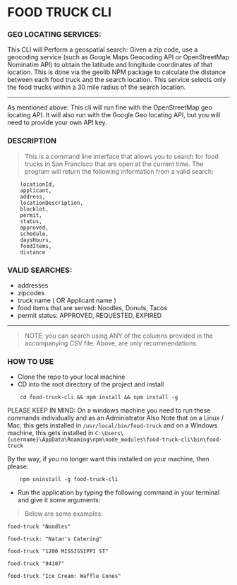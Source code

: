 # FOOD TRUCK CLI

### GEO LOCATING SERVICES:

This CLI will Perform a geospatial search: Given a zip code, use a geocoding service (such as Google Maps Geocoding API or OpenStreetMap Nominatim API) to obtain the latitude and longitude coordinates of that location. 
This is done via the geolib NPM package to calculate the distance between each food truck and the search location. 
This service selects only the food trucks within a 30 mile radius of the search location.

---
As mentioned above: This cli will run fine with the OpenStreetMap geo locating API.
It will also run with the Google Geo locating API, but you will need to provide your own API key.

### DESCRIPTION
>This is a command line interface that allows you to search for food trucks in San Francisco that are open at the current time. 
>The program will return the following information from a valid search: 
```terminal
    locationId, 
    applicant,
    address,
    locationDescription,
    blocklot,
    permit,
    status,
    approved,
    schedule,
    daysHours,
    foodItems,
    distance
```

### VALID SEARCHES: 
- addresses
- zipcodes
- truck name ( OR Applicant name )
- food items that are served: Noodles, Donuts, Tacos
- permit status: APPROVED, REQUESTED, EXPIRED
---
> NOTE: you can search using ANY of the columns provided in the accompanying CSV file. 
> Above, are only recommendations.

### HOW TO USE
- Clone the repo to your local machine
- CD into the root directory of the project and install 
```terminal
    cd food-truck-cli && npm install && npm install -g
```
PLEASE KEEP IN MIND: On a windows machine you need to run these commands individually and as an Administrator
Also Note that on a Linux / Mac, this gets installed in `/usr/local/bin/food-truck` 
and on a Windows machine, this gets installed in `C:\Users\{username}\AppData\Roaming\npm\node_modules\food-truck-cli\bin\food-truck`

By the way, if you no longer want this installed on your machine, then please: 
```terminal
    npm uninstall -g food-truck-cli
```
- Run the application by typing the following command in your terminal and give it some arguments: 
> Below are some examples:
```terminal
food-truck "Noodles"
```

```terminal
food-truck: "Natan's Catering"
```

```terminal
food-truck "1200 MISSISSIPPI ST"
```

```terminal
food-truck "94107"
```

```terminal
food-truck "Ice Cream: Waffle Cones"
```
